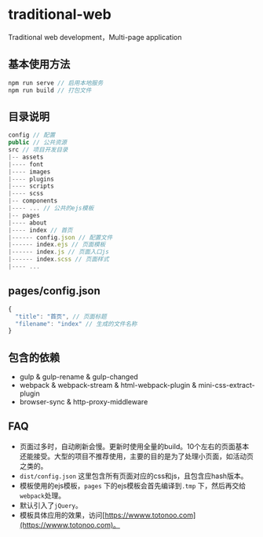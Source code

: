 # traditional-web

Traditional web development，Multi-page application

## 基本使用方法

``` javascript
npm run serve // 启用本地服务
npm run build // 打包文件
```

## 目录说明

``` javascript
config // 配置
public // 公共资源
src // 项目开发目录
|-- assets
|---- font
|---- images
|---- plugins
|---- scripts
|---- scss
|-- components
|---- ... // 公共的ejs模板
|-- pages
|---- about
|---- index // 首页
|------ config.json // 配置文件
|------ index.ejs // 页面模板
|------ index.js // 页面入口js
|------ index.scss // 页面样式
|---- ...
```

## pages/config.json

``` javascript
{
  "title": "首页", // 页面标题
  "filename": "index" // 生成的文件名称
}
```

## 包含的依赖

- gulp & gulp-rename & gulp-changed
- webpack & webpack-stream & html-webpack-plugin & mini-css-extract-plugin
- browser-sync & http-proxy-middleware

## FAQ

- 页面过多时，自动刷新会慢。更新时使用全量的build。10个左右的页面基本还能接受。大型的项目不推荐使用，主要的目的是为了处理小页面，如活动页之类的。
- `dist/config.json` 这里包含所有页面对应的css和js，且包含应hash版本。
- 模板使用的ejs模板，`pages` 下的ejs模板会首先编译到`.tmp` 下，然后再交给`webpack`处理。
- 默认引入了`jQuery`。
- 模板具体应用的效果，访问[https://wwww.totonoo.com](https://wwww.totonoo.com)。
